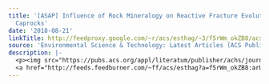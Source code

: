 ```yaml
---
title: '[ASAP] Influence of Rock Mineralogy on Reactive Fracture Evolution in Carbonate-Rich
  Caprocks'
date: '2018-08-21'
linkTitle: http://feedproxy.google.com/~r/acs/esthag/~3/f5rWm_okZB8/acs.est.8b01021
source: 'Environmental Science & Technology: Latest Articles (ACS Publications)'
description: |-
  <p><img src="https://pubs.acs.org/appl/literatum/publisher/achs/journals/content/esthag/0/esthag.ahead-of-print/acs.est.8b01021/20180821/images/medium/es-2018-01021z_0005.gif" alt="TOC Graphic"/></p><div><cite>Environmental Science & Technology</cite></div><div>DOI: 10.1021/acs.est.8b01021</div><div class="feedflare">
  <a href="http://feeds.feedburner.com/~ff/acs/esthag?a=f5rWm_okZB8:arU7wdYfV1I:yIl2AUoC8zA"><img src="http://feeds.feedburner.com/~ff/acs/esthag?d=yIl2AUoC8zA" border="0"></img></a>
---
```

